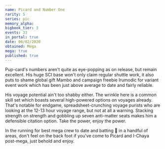```yaml
---
name: Picard and Number One
rarity: 5
series: pic
memory_alpha:
bigbook_tier: 3
events: 33
in_portal: true
date: 06/02/2020
obtained: Mega
mega: true
published: true
---
```


Pup-card's numbers aren't quite as eye-popping as on release, but remain excellent. His huge SCI base won't only claim regular shuttle work, it also puts to shame global gift Mambo and campaign freebie Irumodic for variant event work which has been just above average to date and fairly reliable.

His voyage potential ain't too shabby either. The wrinkle here is a common skill set which boasts several high-powered options on voyages already. That's notable for endgame, spreadsheet-crunching voyage purists who are looking at the 12-13 hour voyage range, but not at all a warning. Stacking strength on strength and gobbling up seven anti-matter seats makes him a defensible citation option. Take the power, enjoy the power.

In the running for best mega crew to date and batting 💯 in a handful of areas, don't feel on the back foot if you've come to Picard and I-Chaya post-mega, just behold and enjoy.
